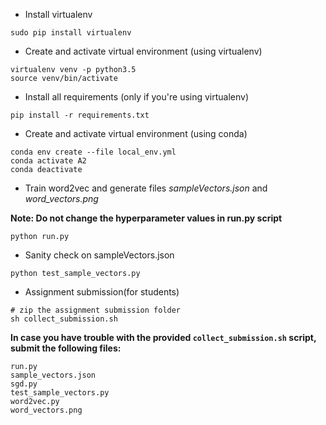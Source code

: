 - Install virtualenv
```
sudo pip install virtualenv 
```

- Create and activate virtual environment (using virtualenv)
```
virtualenv venv -p python3.5
source venv/bin/activate
```

- Install all requirements (only if you're using virtualenv)
```
pip install -r requirements.txt
```

- Create and activate virtual environment (using conda)
```
conda env create --file local_env.yml
conda activate A2
conda deactivate
```


- Train word2vec and generate files *sampleVectors.json* and *word_vectors.png*

**Note: Do not change the hyperparameter values in run.py script**  
```
python run.py
```

- Sanity check on sampleVectors.json
```
python test_sample_vectors.py
```

- Assignment submission(for students)
```
# zip the assignment submission folder
sh collect_submission.sh
```
**In case you have trouble with the provided `collect_submission.sh` script, submit the following files:**
```
run.py
sample_vectors.json
sgd.py
test_sample_vectors.py
word2vec.py
word_vectors.png
```
